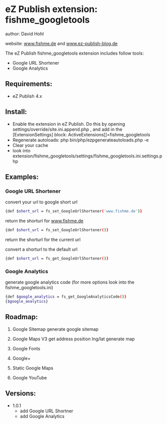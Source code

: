 # eZ Publish extension: fishme_googletools

author: David Hohl

website: www.fishme.de and www.ez-publish-blog.de

The eZ Publish fishme_googletools extension includes follow tools:

- Google URL Shortener
- Google Analytics


## Requirements:
- eZ Publish 4.x

## Install:
- Enable the extension in eZ Publish. Do this by opening settings/override/site.ini.append.php ,
   and add in the [ExtensionSettings] block:
   ActiveExtensions[]=fishme_googletools
- Regenerate autoloads: php bin/php/ezpgenerateautoloads.php -e
- Clear your cache
- look into extension/fishme_googletools/settings/fishme_googletools.ini.settings.php

## Examples:

### Google URL Shortener

convert your url to google short url
```bash
{def $short_url = fs_set_GoogleUrlShortener('www.fishme.de')}
```
return the shorturl for www.fishme.de

```bash
{def $short_url = fs_set_GoogleUrlShortener()}
```
return the shorturl for the current url


convert a shorturl to the default url
```bash
{def $short_url = fs_get_GoogleUrlShortener()}
```

### Google Analytics

generate google analytics code (for more options look into the fishme_googletools.ini)
```bash
{def $google_analytics = fs_get_GoogleAnalyticsCode()}
{$google_analytics}
```

## Roadmap:

1. Google Sitemap
       generate google sitemap
2. Google Maps V3
       get address position lng/lat
       generate map

3. Google Fonts
4. Google+
5. Static Google Maps
6. Google YouTube


## Versions:
- 1.0.1
   - add Google URL Shortner
   - add Google Analytics
